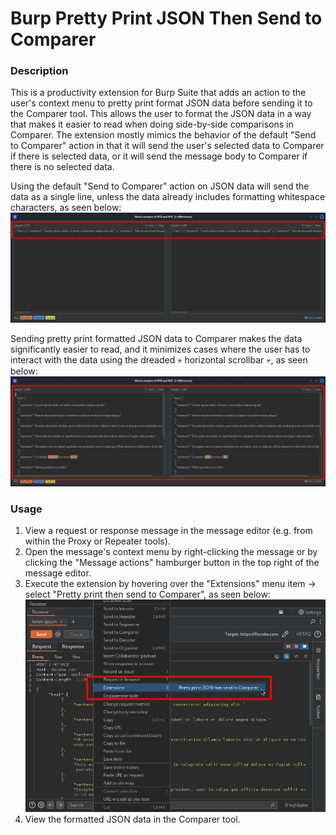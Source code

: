 # Burp Pretty Print JSON Then Send to Comparer
### Description
This is a productivity extension for Burp Suite that adds an action to the user's context menu to pretty print format JSON data before sending it to the Comparer tool. This allows the user to format the JSON data in a way that makes it easier to read when doing side-by-side comparisons in Comparer. The extension mostly mimics the behavior of the default "Send to Comparer" action in that it will send the user's selected data to Comparer if there is selected data, or it will send the message body to Comparer if there is no selected data.

Using the default "Send to Comparer" action on JSON data will send the data as a single line, unless the data already includes formatting whitespace characters, as seen below:
![Burp Burp Pretty Print JSON Then Send to Comparer description image 1](pretty_print_json_then_send_to_comparer_description1.png)

Sending pretty print formatted JSON data to Comparer makes the data significantly easier to read, and it minimizes cases where the user has to interact with the data using the dreaded 💀 horizontal scrollbar 💀, as seen below:
![Burp Burp Pretty Print JSON Then Send to Comparer description image 2](pretty_print_json_then_send_to_comparer_description2.png)

### Usage
1. View a request or response message in the message editor (e.g. from within the Proxy or Repeater tools).
2. Open the message's context menu by right-clicking the message or by clicking the "Message actions" hamburger button in the top right of the message editor.
3. Execute the extension by hovering over the "Extensions" menu item -> select "Pretty print then send to Comparer", as seen below:
   ![Burp Burp Pretty Print JSON Then Send to Comparer usage image 1](pretty_print_json_then_send_to_comparer_usage1.png)
4. View the formatted JSON data in the Comparer tool.